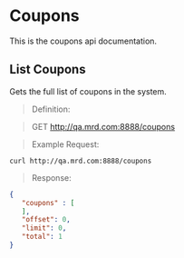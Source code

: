 # Coupons

This is the coupons api documentation.

## List Coupons

Gets the full list of coupons in the system.

> Definition:

> GET http://qa.mrd.com:8888/coupons

> Example Request:

```shell
curl http://qa.mrd.com:8888/coupons
```

> Response:

```json
{
   "coupons" : [
   ],
   "offset": 0,
   "limit": 0,
   "total": 1
}
```